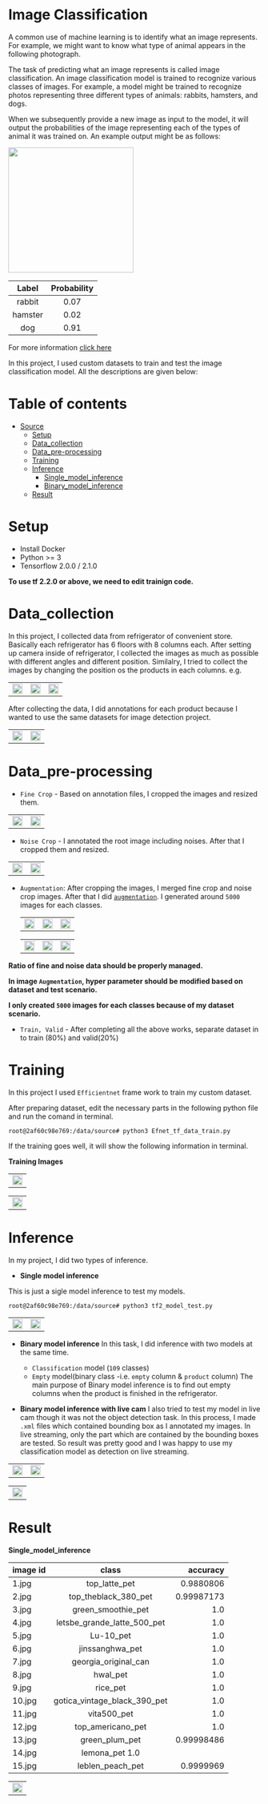 Image Classification
===========
A common use of machine learning is to identify what an image represents. For example, we might want to know what type of animal appears in the following photograph.

The task of predicting what an image represents is called image classification. An image classification model is trained to recognize various classes of images. For example, a model might be trained to recognize photos representing three different types of animals: rabbits, hamsters, and dogs.

When we subsequently provide a new image as input to the model, it will output the probabilities of the image representing each of the types of animal it was trained on. An example output might be as follows:

<img src="dog.png" width="250">

|Label     |	Probability|
| :-------------: | :----------: |
|rabbit  |	0.07|
|hamster |	0.02|
|dog     |	0.91 | 


For more information [click here](https://www.tensorflow.org/lite/models/image_classification/overview#what_is_image_classification)



In this project, I used custom datasets to train and test the image classification model.
All the descriptions are given below:

   


Table of contents
==================

<!--ts-->
* [Source](#Source)
    * [Setup]()
    * [Data_collection]()
    * [Data_pre-processing]()
    * [Training]()
    * [Inference]()
        * [Single_model_inference]()
        * [Binary_model_inference]()
    * [Result]()
<!--te-->

Setup
===============
- Install Docker
- Python >= 3
- Tensorflow 2.0.0 / 2.1.0

**To use tf 2.2.0 or above, we need to edit trainign code.**


Data_collection
====================

In this project, I collected data from refrigerator of convenient store. Basically each refrigerator has 6 floors with 8 columns each. After setting up camera inside of refrigerator, I collected the images as much as possible with different angles and different position. Similalry, I tried to collect the images by changing the position os the products in each columns. 
e.g.

<table border="0">
   <tr>
      <td>
      <img src="./Source/Data_collection/08181_product_w_1_1.png" width="100%" />
      </td>
      <td>
      <img src="./Source/Data_collection/08181_product_w_2_1.png" width="100%" />
      </td>
      <td>
      <img src="./Source//Data_collection/08181_product_w_2_3.png" width="100%" />
      </td>
   </tr>
   </table>





After collecting the data, I did annotations for each product because I wanted to use the same datasets for image detection project. 

<table border="0">
   <tr>
      <td>
      <img src="./Source/Data_collection/11.png" width="100%" />
      </td>
      <td>
      <img src="./Source/Data_collection/12.png" width="100%" />
      </td>
   </tr>
   </table>



Data_pre-processing
==========

* `Fine Crop` - Based on annotation files, I cropped the images and resized them.


 <table border="0">
   <tr>
      <td>
      <img src="./Source/Data_pre-processing/fine_24.png" width="100%" />
      </td>
      <td>
      <img src="./Source/Data_pre-processing/fine_32.png" width="100%" />
      </td>
   </tr>
   </table>


* `Noise Crop` - I annotated the root image including noises. After that I cropped them and resized. 

<table border="0">
   <tr>
      <td>
      <img src="./Source/Data_pre-processing/noise_1.png" width="100%" />
      </td>
      <td>
      <img src="./Source/Data_pre-processing/noise_2.png" width="100%" />
      </td>
   </tr>
   </table>


 

* `Augmentation`: After cropping the images, I merged fine crop and noise crop images. After that I did [`augmentation`](https://github.com/Laudarisd/Project_Root/blob/master/Image_Classification/Source/Data_pre-processing/albumentation_aug1.py). I generated around `5000` images for each classes.


   <table border="0">
   <tr>
      <td>
      <img src="./Source/Data_pre-processing/3486.png" width="100%" />
      </td>
      <td>
      <img src="./Source/Data_pre-processing/3503.png" width="100%" />
      </td>
      <td>
      <img src="./Source/Data_pre-processing/3507.png" width="100%" />
      </td>
   </tr>
   </table>


   <table border="0">
   <tr>
      <td>
      <img src="./Source/Data_pre-processing/3544.png" width="100%" />
      </td>
      <td>
      <img src="./Source/Data_pre-processing/3575.png" width="100%" />
      </td>
      <td>
      <img src="./Source/Data_pre-processing/3892.jpg" width="100%" />
      </td>
   </tr>
   </table>



**Ratio of fine and noise data should be properly managed.**

**In image `Augmentation`, hyper parameter should be modified based on dataset and test scenario.**

**I only created `5000` images for each classes because of my dataset scenario.** 


* `Train, Valid` - After completing all the above works, separate dataset in to train (80%) and valid(20%)


Training
===========
In this project I used `Efficientnet` frame work to train my custom dataset.

After preparing dataset, edit the necessary parts in the following python file and run the comand in terminal.

```
root@2af60c98e769:/data/source# python3 Efnet_tf_data_train.py 
```
If the training goes well, it will show the following information in terminal.

**Training Images**

 <table border="0">
   <tr>
      <td>
      <img src="./Source/Training/1.png" width="100%" />
      </td>
   </tr>
   </table>


<table border="0">
   <tr>
      <td>
      <img src="./Source/Training/2.png" width="100%" />
      </td>
   </tr>
   </table>


Inference
===========
In my project, I did two types of inference.

- **Single model inference**

This is just a sigle model inference to test my models. 
```
root@2af60c98e769:/data/source# python3 tf2_model_test.py 
```

 <table border="0">
   <tr>
      <td>
      <img src="./Source/Single_model_inference/test_img.png" width="100%" />
      </td>
      <td>
      <img src="./Source/Single_model_inference/result_terminal.png" width="100%" />
      </td>
   </tr>
   </table>



- **Binary model inference**
In this task, I did inference with two models at the same time.
   - `Classification` model (`109` classes)
   - `Empty` model(binary class -i.e. `empty` column & `product` column)
The main purpose of Binary model inference is to find out empty columns when the product is finished in the refrigerator.

- **Binary model inference with live cam**
I also tried to test my model in live cam though it was not the object detection task. In this process, I made `.xml` files which contained bounding box as I annotated my images. In live streaming, only the part which are contained by the bounding boxes are tested.
So result was pretty good and I was happy to use my classification model as detection on live streaming. 

 <table border="0">
   <tr>
      <td>
      <img src="./Source/Binary_model_inference/111.png" width="100%" />
      </td>
      <td>
      <img src="./Source/Binary_model_inference/112.png" width="100%" />
      </td>
   </tr>
   </table>



<table border="0">
   <tr>
      <td>
      <img src="./Source/Binary_model_inference/1598921008766.png" width="100%" />
      </td>
   </tr>
   </table>





Result
==========

**Single_model_inference**

| image id | class | accuracy | 
| :------------- | :----------: | -----------: |
| 1.jpg  | top_latte_pet | 0.9880806 |
| 2.jpg  | top_theblack_380_pet | 0.99987173 |
| 3.jpg  | green_smoothie_pet | 1.0 |
| 4.jpg  | letsbe_grande_latte_500_pet | 1.0 |
| 5.jpg  | Lu-10_pet | 1.0 |
| 6.jpg  | jinssanghwa_pet | 1.0  |
| 7.jpg  | georgia_original_can | 1.0 |
| 8.jpg  | hwal_pet | 1.0 |
| 9.jpg  | rice_pet | 1.0 |
| 10.jpg |  gotica_vintage_black_390_pet | 1.0 |
| 11.jpg |  vita500_pet | 1.0 |
| 12.jpg |  top_americano_pet | 1.0 |
| 13.jpg |  green_plum_pet | 0.99998486 |
| 14.jpg |  lemona_pet  1.0 |
| 15.jpg |  leblen_peach_pet | 0.9999969 |


 <table border="0">
   <tr>
      <td>
      <img src="./Source/Result/1598921008766.png" width="100%" />
      </td>
   </tr>
   </table>






